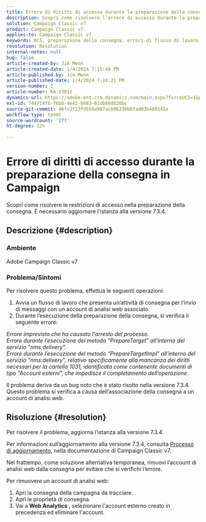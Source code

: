 ```yaml
---
title: Errore di diritti di accesso durante la preparazione della consegna in Campaign
description: Scopri come risolvere l’errore di accesso durante la preparazione della consegna a causa di diritti insufficienti per la cartella 1031.
solution: Campaign Classic v7
product: Campaign Classic v7
applies-to: Campaign Classic v7
keywords: KCS, preparazione della consegna, errori di flusso di lavoro, account Web Analytics
resolution: Resolution
internal-notes: null
bug: false
article-created-by: Jim Menn
article-created-date: 1/4/2024 7:15:40 PM
article-published-by: Jim Menn
article-published-date: 1/4/2024 7:16:21 PM
version-number: 2
article-number: KA-23011
dynamics-url: https://adobe-ent.crm.dynamics.com/main.aspx?forceUCI=1&pagetype=entityrecord&etn=knowledgearticle&id=280c24a5-35ab-ee11-be37-6045bd006268
exl-id: 744714fb-f6bb-4e42-b683-81db86d826bc
source-git-commit: 46fc2f23fd556a987acb96338b6fad03b489141e
workflow-type: tm+mt
source-wordcount: '277'
ht-degree: 12%

---
```


# Errore di diritti di accesso durante la preparazione della consegna in Campaign


Scopri come risolvere le restrizioni di accesso nella preparazione della consegna. È necessario aggiornare l’istanza alla versione 7.3.4.

## Descrizione {#description}


### Ambiente

Adobe Campaign Classic v7

### Problema/Sintomi

Per risolvere questo problema, effettua le seguenti operazioni:

1. Avvia un flusso di lavoro che presenta un’attività di consegna per l’invio di messaggi con un account di analisi web associato.
2. Durante l’esecuzione della preparazione della consegna, si verifica il seguente errore:


*Errore imprevisto che ha causato l&#39;arresto del processo.
<br>Errore durante l’esecuzione del metodo &quot;PrepareTarget&quot; all’interno del servizio &quot;nms:delivery&quot;. 
<br>Errore durante l’esecuzione del metodo &quot;PrepareTargetImpl&quot; all’interno del servizio &quot;nms:delivery&quot;, relativo specificamente alla mancanza dei diritti necessari per la cartella 1031, identificata come contenente documenti di tipo &quot;Account esterni&quot;, che impedisce il completamento dell’operazione.*

Il problema deriva da un bug noto che è stato risolto nella versione 7.3.4. Questo problema si verifica a causa dell’associazione della consegna a un account di analisi web.




## Risoluzione {#resolution}


Per risolvere il problema, aggiorna l’istanza alla versione 7.3.4.

Per informazioni sull’aggiornamento alla versione 7.3.4, consulta [Processo di aggiornamento](https://experienceleague.adobe.com/docs/campaign-classic/using/getting-started/starting-with-adobe-campaign/faq/faq-build-upgrade.html?lang=en), nella documentazione di Campaign Classic v7.

Nel frattempo, come soluzione alternativa temporanea, rimuovi l’account di analisi web dalla consegna per evitare che si verifichi l’errore.

Per rimuovere un account di analisi web:

1. Apri la consegna della campagna da tracciare.
2. Apri le proprietà di consegna.
3. Vai a <b>Web Analytics</b> , selezionare l&#39;account esterno creato in precedenza ed eliminare l&#39;account.
